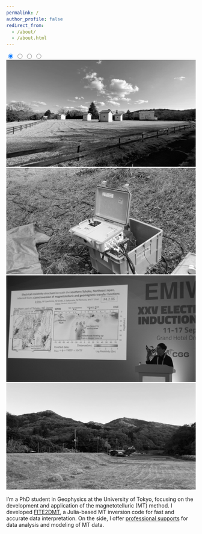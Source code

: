 ```yaml
---
permalink: /
author_profile: false
redirect_from: 
  - /about/
  - /about.html
---
```


<!-- Image Slider -->
<div class="image-slider">
  <input type="radio" id="slide1" name="slider" checked>
  <input type="radio" id="slide2" name="slider">
  <input type="radio" id="slide3" name="slider">
  <input type="radio" id="slide4" name="slider">
  
  <div class="slider-container">
    <div class="slide">
      <img src="/images/imageslider/slider-1.jpg" alt="Image 1">
    </div>
    <div class="slide">
      <img src="/images/imageslider/slider-2.jpg" alt="Image 2">
    </div>
    <div class="slide">
      <img src="/images/imageslider/slider-3.jpg" alt="Image 3">
    </div>
    <div class="slide">
      <img src="/images/imageslider/slider-4.jpg" alt="Image 4">
    </div>
  </div>

  <div class="slider-dots">
    <label for="slide1" class="dot"></label>
    <label for="slide2" class="dot"></label>
    <label for="slide3" class="dot"></label>
    <label for="slide4" class="dot"></label>
  </div>
</div>

<script>
  let currentIndex = 0;
  const slides = document.querySelectorAll('input[name="slider"]');
  const totalSlides = slides.length;

  setInterval(() => {
    slides[currentIndex].checked = false; 
    currentIndex = (currentIndex + 1) % totalSlides; 
    slides[currentIndex].checked = true; 
  }, 5000); 
</script>

I’m a PhD student in Geophysics at the University of Tokyo, focusing on the development and application of the magnetotelluric (MT) method. I developed [FITE2DMT](https://dienodiba.com/FITE2DMT/), a Julia-based MT inversion code for fast and accurate data interpretation. On the side, I offer [professional supports](https://dienodiba.com/MTSolutions/) for data analysis and modeling of MT data.
 
